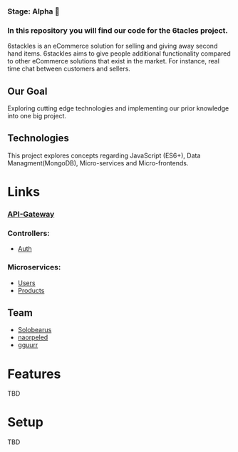 ### Stage: Alpha 🤖 

### In this repository you will find our code for the 6tacles project.

6stackles is an eCommerce solution for selling and giving away second hand items.
6stackles aims to give people additional functionality compared to other eCommerce solutions that exist in the market. 
For instance, real time chat between customers and sellers.

## Our Goal
Exploring cutting edge technologies and implementing our prior knowledge into one big project.

## Technologies
This project explores concepts regarding JavaScript (ES6+), Data Managment(MongoDB), Micro-services and Micro-frontends.

# Links
### [API-Gateway](https://github.com/Solobearus/yad1-gateway-api "API Gateway")

### Controllers:
- [Auth](https://github.com/Solobearus/yad1-auth-controller "Auth controller")

### Microservices:
- [Users](https://github.com/Solobearus/yad1-users "Users Microservice")
- [Products](https://github.com/Solobearus/yad1-products "Users Microservice")

## Team

- [Solobearus](https://github.com/solobearus "Ivan Solobear")
- [naorpeled](https://github.com/naorpeled "Naor Peled")
- [gguurr](https://github.com/gguurr "gguurr")

# Features
TBD


# Setup
TBD

